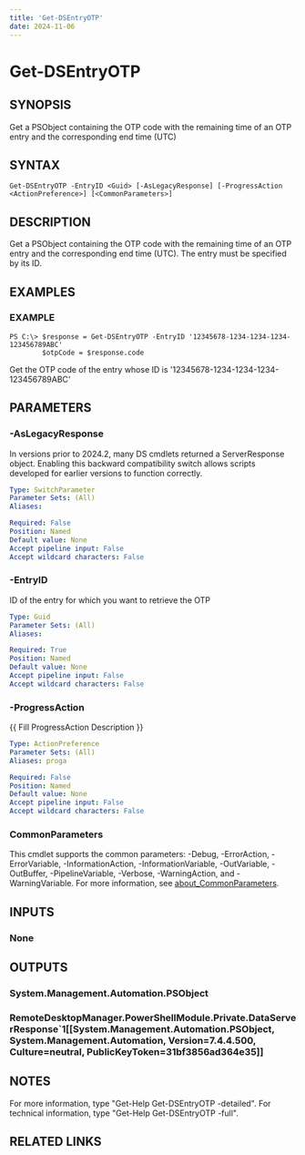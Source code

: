 ```yaml
---
title: 'Get-DSEntryOTP'
date: 2024-11-06
---
```



# Get-DSEntryOTP

## SYNOPSIS
Get a PSObject containing the OTP code with the remaining time of an OTP entry and the corresponding end time (UTC)

## SYNTAX

```
Get-DSEntryOTP -EntryID <Guid> [-AsLegacyResponse] [-ProgressAction <ActionPreference>] [<CommonParameters>]
```

## DESCRIPTION
Get a PSObject containing the OTP code with the remaining time of an OTP entry and the corresponding end time (UTC).
The entry must be specified by its ID.

## EXAMPLES

### EXAMPLE
```
PS C:\> $response = Get-DSEntryOTP -EntryID '12345678-1234-1234-1234-123456789ABC'
        $otpCode = $response.code
```

Get the OTP code of the entry whose ID is '12345678-1234-1234-1234-123456789ABC'

## PARAMETERS

### -AsLegacyResponse
In versions prior to 2024.2, many DS cmdlets returned a ServerResponse object.
Enabling this backward compatibility switch allows scripts developed for earlier versions to function correctly.

```yaml
Type: SwitchParameter
Parameter Sets: (All)
Aliases:

Required: False
Position: Named
Default value: None
Accept pipeline input: False
Accept wildcard characters: False
```

### -EntryID
ID of the entry for which you want to retrieve the OTP

```yaml
Type: Guid
Parameter Sets: (All)
Aliases:

Required: True
Position: Named
Default value: None
Accept pipeline input: False
Accept wildcard characters: False
```

### -ProgressAction
{{ Fill ProgressAction Description }}

```yaml
Type: ActionPreference
Parameter Sets: (All)
Aliases: proga

Required: False
Position: Named
Default value: None
Accept pipeline input: False
Accept wildcard characters: False
```

### CommonParameters
This cmdlet supports the common parameters: -Debug, -ErrorAction, -ErrorVariable, -InformationAction, -InformationVariable, -OutVariable, -OutBuffer, -PipelineVariable, -Verbose, -WarningAction, and -WarningVariable. For more information, see [about_CommonParameters](http://go.microsoft.com/fwlink/?LinkID=113216).

## INPUTS

### None
## OUTPUTS

### System.Management.Automation.PSObject
### RemoteDesktopManager.PowerShellModule.Private.DataServerResponse`1[[System.Management.Automation.PSObject, System.Management.Automation, Version=7.4.4.500, Culture=neutral, PublicKeyToken=31bf3856ad364e35]]
## NOTES
For more information, type "Get-Help Get-DSEntryOTP -detailed".
For technical information, type "Get-Help Get-DSEntryOTP -full".

## RELATED LINKS
